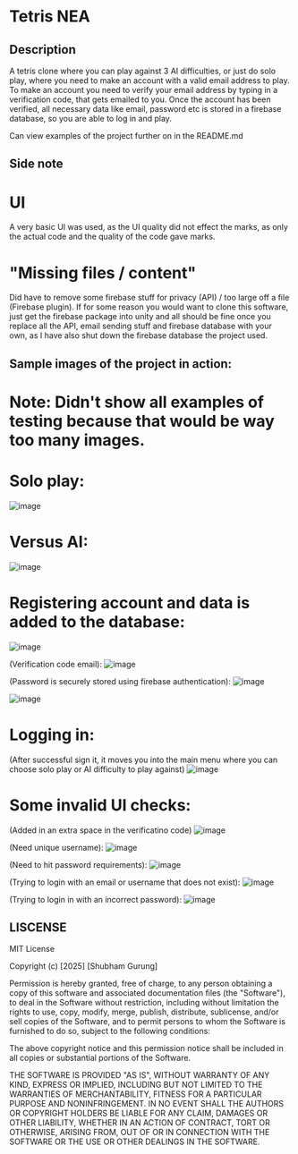 # Tetris NEA

## Description
A tetris clone where you can play against 3 AI difficulties, or just do solo play,
where you need to make an account with a valid email address to play. To make an
account you need to verify your email address by typing in a verification code,
that gets emailed to you. Once the account has been verified, all necessary data
like email, password etc is stored in a firebase database, so you are able to
log in and play.

Can view examples of the project further on in the README.md

## Side note
# UI
A very basic UI was used, as the UI quality did not effect the marks, as only
the actual code and the quality of the code gave marks.

# "Missing files / content"
Did have to remove some firebase stuff for privacy (API) / too large off a file
(Firebase plugin). If for some reason you would want to clone this software,
just get the firebase package into unity and all should be fine once you replace
all the API, email sending stuff and firebase database with your own, as I have
also shut down the firebase database the project used.

## Sample images of the project in action:
# Note: Didn't show all examples of testing because that would be way too many images.

# Solo play:
![image](https://github.com/user-attachments/assets/00fa61df-905b-4de5-bb5f-154f8e7201e0)

# Versus AI:
![image](https://github.com/user-attachments/assets/d507cff5-a727-43a1-a102-a9d5bbd17797)

# Registering account and data is added to the database:
![image](https://github.com/user-attachments/assets/2a9e2649-d060-4c6f-aa30-91ebede5a7fc)

(Verification code email):
![image](https://github.com/user-attachments/assets/9d2acffd-774a-4857-b0c8-76eca7d90cd1)

(Password is securely stored using firebase authentication):
![image](https://github.com/user-attachments/assets/e5b6c555-d71d-49fd-b642-6a250a55db8c)

![image](https://github.com/user-attachments/assets/c6ab7fec-a1d7-49c6-8bd4-a98d9fcca6af)


# Logging in:
(After successful sign it, it moves you into the main menu where you can choose solo
play or AI difficulty to play against)
![image](https://github.com/user-attachments/assets/3d3fc9f1-3075-48b1-ac9d-6dc461213fab)

# Some invalid UI checks:
(Added in an extra space in the verificatino code)
![image](https://github.com/user-attachments/assets/96a92c87-ce98-474a-bca7-6149fafa38d9)

(Need unique username):
![image](https://github.com/user-attachments/assets/2e39a4a5-6342-42da-97e2-8bcbc6a1b5dc)

(Need to hit password requirements):
![image](https://github.com/user-attachments/assets/2cdd6e7d-366d-4192-8ddf-da965943a275)

(Trying to login with an email or username that does not exist):
![image](https://github.com/user-attachments/assets/989f2ef6-0313-4a18-884e-b4c54abb6892)


(Trying to login in with an incorrect password):
![image](https://github.com/user-attachments/assets/e6d43132-05fa-418d-9d7b-6f932a24be89)



## LISCENSE
MIT License

Copyright (c) [2025] [Shubham Gurung]

Permission is hereby granted, free of charge, to any person obtaining a copy
of this software and associated documentation files (the "Software"), to deal
in the Software without restriction, including without limitation the rights
to use, copy, modify, merge, publish, distribute, sublicense, and/or sell
copies of the Software, and to permit persons to whom the Software is
furnished to do so, subject to the following conditions:

The above copyright notice and this permission notice shall be included in all
copies or substantial portions of the Software.

THE SOFTWARE IS PROVIDED "AS IS", WITHOUT WARRANTY OF ANY KIND, EXPRESS OR
IMPLIED, INCLUDING BUT NOT LIMITED TO THE WARRANTIES OF MERCHANTABILITY,
FITNESS FOR A PARTICULAR PURPOSE AND NONINFRINGEMENT. IN NO EVENT SHALL THE
AUTHORS OR COPYRIGHT HOLDERS BE LIABLE FOR ANY CLAIM, DAMAGES OR OTHER
LIABILITY, WHETHER IN AN ACTION OF CONTRACT, TORT OR OTHERWISE, ARISING FROM,
OUT OF OR IN CONNECTION WITH THE SOFTWARE OR THE USE OR OTHER DEALINGS IN
THE SOFTWARE.
